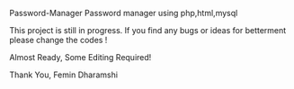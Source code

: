 Password-Manager
Password manager using php,html,mysql

This project is still in progress.
If you find any bugs or ideas for betterment please change the codes !

Almost Ready, Some Editing Required!

Thank You,
Femin Dharamshi
